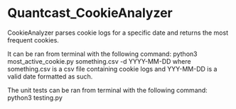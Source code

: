 # Quantcast_CookieAnalyzer

CookieAnalyzer parses cookie logs for a specific date and returns the most frequent cookies.

It can be ran from terminal with the following command:
python3 most_active_cookie.py something.csv -d YYYY-MM-DD
where something.csv is a csv file containing cookie logs
and YYY-MM-DD is a valid date formatted as such.

The unit tests can be ran from terminal with the following command:
python3 testing.py
